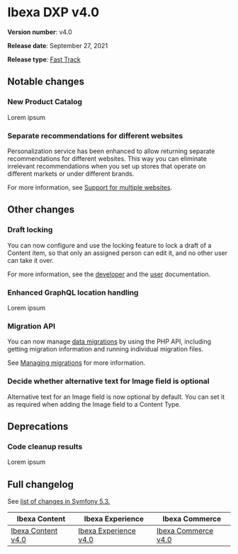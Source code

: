 # Ibexa DXP v4.0

**Version number**: v4.0

**Release date**: September 27, 2021

**Release type**: [Fast Track](../community_resources/release_process.md#release-process)

## Notable changes

### New Product Catalog

Lorem ipsum

### Separate recommendations for different websites

Personalization service has been enhanced to allow returning separate recommendations 
for different websites. 
This way you can eliminate irrelevant recommendations when you set up stores that 
operate on different markets or under different brands.

For more information, see [Support for multiple websites](https://doc.ibexa.co/projects/userguide/en/latest/personalization/use_cases/#hosting-multiple-websites).

## Other changes

### Draft locking

You can now configure and use the locking feature to lock a draft of a Content item, 
so that only an assigned person can edit it, and no other user can take it over. 

For more information, see the [developer](../guide/workflow.md#draft-locking) and the [user](https://doc.ibexa.co/projects/userguide/en/master/publishing/editorial_workflow/#draft-locking) documentation.

### Enhanced GraphQL location handling

Lorem ipsum

### Migration API

You can now manage [data migrations](../guide/data_migration.md) by using the PHP API,
including getting migration information and running individual migration files.

See [Managing migrations](../api/public_php_api_managing_migrations.md) for more information.

### Decide whether alternative text for Image field is optional

Alternative text for an Image field is now optional by default. 
You can set it as required when adding the Image field to a Content Type.

## Deprecations

### Code cleanup results

Lorem ipsum

## Full changelog

See [list of changes in Symfony 5.3.](https://symfony.com/blog/symfony-5-3-3-released)

| Ibexa Content  | Ibexa Experience  | Ibexa Commerce |
|--------------|------------|------------|
| [Ibexa Content v4.0](https://github.com/ibexa/content/releases/tag/v4.0.0) | [Ibexa Experience v4.0](https://github.com/ibexa/experience/releases/tag/v4.0.0) | [Ibexa Commerce v4.0](https://github.com/ibexa/commerce/releases/tag/v4.0.0)
